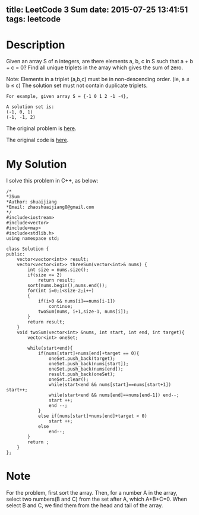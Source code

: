title: LeetCode 3 Sum
date: 2015-07-25 13:41:51
tags: leetcode
---

# Description
Given an array S of n integers, are there elements a, b, c in S such that a + b + c = 0? Find all unique triplets in the array which gives the sum of zero.

Note:
Elements in a triplet (a,b,c) must be in non-descending order. (ie, a ≤ b ≤ c)
The solution set must not contain duplicate triplets.
    
	For example, given array S = {-1 0 1 2 -1 -4},

    A solution set is:
    (-1, 0, 1)
    (-1, -1, 2)

The original problem is [here](https://leetcode.com/problems/3sum/ "Problem").

The original code is [here](https://github.com/shuaijiang/LeetCode/blob/master/3Sum.cpp "Code").
<!--more-->

# My Solution
I solve this problem in C++, as below:
	
	/*
	*3Sum
	*Author: shuaijiang
	*Email: zhaoshuaijiang8@gmail.com
	*/
	#include<iostream>
	#include<vector>
	#include<map>
	#include<stdlib.h>
	using namespace std;
	
	class Solution {
	public:
		vector<vector<int>> result;
	    vector<vector<int>> threeSum(vector<int>& nums) {
	        int size = nums.size();
			if(size <= 2)
				return result;
			sort(nums.begin(),nums.end());
			for(int i=0;i<size-2;i++)
			{
				if(i>0 && nums[i]==nums[i-1])
					continue;
				twoSum(nums, i+1,size-1, nums[i]);
			}
			return result;
	    }
	    void twoSum(vector<int> &nums, int start, int end, int target){
	    	vector<int> oneSet;
	    	
	    	while(start<end){
	    		if(nums[start]+nums[end]+target == 0){
	    			oneSet.push_back(target);
					oneSet.push_back(nums[start]);
	    			oneSet.push_back(nums[end]);
	    			result.push_back(oneSet);
	    			oneSet.clear();
	    			while(start<end && nums[start]==nums[start+1]) start++;
	    			while(start<end && nums[end]==nums[end-1]) end--;
	    			start ++;
	    			end --;
	    		}
	    		else if(nums[start]+nums[end]+target < 0)
	    			start ++;
	    		else
	    			end--;
	    	}
			return ;
	    }
	};

# Note
For the problem, first sort the array. Then, for a number A in the array, select two numbers(B and C) from the set after A, which A+B+C=0. When select B and C, we find them from the head and tail of the array.
